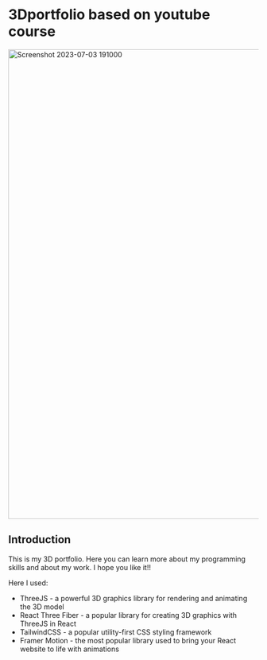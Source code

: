# 3Dportfolio based on youtube course

<img width="945" alt="Screenshot 2023-07-03 191000" src="https://github.com/Anais2111/3Dportfolio/assets/79805225/ac7058d0-cd6f-4b58-bcd0-056ffa12f3d9">

## Introduction

This is my 3D portfolio. Here you can learn more about my programming skills and about my work. I hope you like it!!

Here I used:
- ThreeJS - a powerful 3D graphics library for rendering and animating the 3D model
- React Three Fiber - a popular library for creating 3D graphics with ThreeJS in React
- TailwindCSS - a popular utility-first CSS styling framework
- Framer Motion - the most popular library used to bring your React website to life with animations
